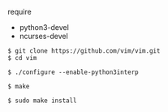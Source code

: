 


require 
- python3-devel
- ncurses-devel


```console
$ git clone https://github.com/vim/vim.git
$ cd vim
```

```console
$ ./configure --enable-python3interp
```

```console
$ make
```
```console
$ sudo make install
```
